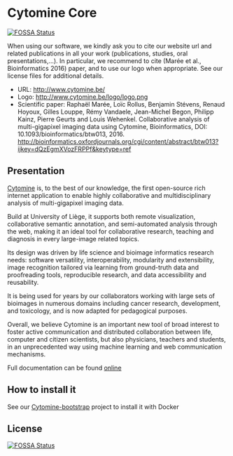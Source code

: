 # Cytomine Core
[![FOSSA Status](https://app.fossa.io/api/projects/git%2Bgithub.com%2Fmehdyouras%2FCytomine-core.svg?type=shield)](https://app.fossa.io/projects/git%2Bgithub.com%2Fmehdyouras%2FCytomine-core?ref=badge_shield)



When using our software, we kindly ask you to cite our website url and related publications in all your work (publications, studies, oral presentations,...). In particular, we recommend to cite (Marée et al., Bioinformatics 2016) paper, and to use our logo when appropriate. See our license files for additional details.

- URL: http://www.cytomine.be/
- Logo: http://www.cytomine.be/logo/logo.png
- Scientific paper: Raphaël Marée, Loïc Rollus, Benjamin Stévens, Renaud Hoyoux, Gilles Louppe, Rémy Vandaele, Jean-Michel Begon, Philipp Kainz, Pierre Geurts and Louis Wehenkel. Collaborative analysis of multi-gigapixel imaging data using Cytomine, Bioinformatics, DOI: 10.1093/bioinformatics/btw013, 2016. http://bioinformatics.oxfordjournals.org/cgi/content/abstract/btw013?ijkey=dQzEgmXVozFRPPf&keytype=ref 

## Presentation

[Cytomine](http://cytomine.be) is, to the best of our knowledge, the first open-source rich internet application to enable highly collaborative and multidisciplinary analysis of multi-gigapixel imaging data.

Build at University of Liège, it supports both remote visualization, collaborative semantic annotation, and semi-automated analysis through the web, making it an ideal tool for collaborative research, teaching and diagnosis in every large-image related topics.

Its design was driven by life science and bioimage informatics research needs: software versatility, interoperability, modularity and extensibility, image recognition tailored via learning from ground-truth data and proofreading tools, reproducible research, and data accessibility and reusability.

It is being used for years by our collaborators working with large sets of bioimages in numerous domains including cancer research, development, and toxicology, and is now adapted for pedagogical purposes.

Overall, we believe Cytomine is an important new tool of broad interest to foster active communication and distributed collaboration between life, computer and citizen scientists, but also physicians, teachers and
students, in an unprecedented way using machine learning and web communication mechanisms.


Full documentation can be found [online](http://doc.cytomine.be)

## How to install it

See our [Cytomine-bootstrap](https://github.com/cytomine/Cytomine-bootstrap) project to install it with Docker


## License
[![FOSSA Status](https://app.fossa.io/api/projects/git%2Bgithub.com%2Fmehdyouras%2FCytomine-core.svg?type=large)](https://app.fossa.io/projects/git%2Bgithub.com%2Fmehdyouras%2FCytomine-core?ref=badge_large)